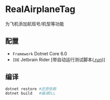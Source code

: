 # RealAirplaneTag
 
为飞机添加航班号/机型等功能

## 配置

- `Framework` Dotnet Core 6.0
- `IDE` Jetbrain Rider [带自动运行测试脚本([.run](.run/))]

## 编译

```bash
dotnet restore #还原依赖
dotnet build   #编译DLL
```


